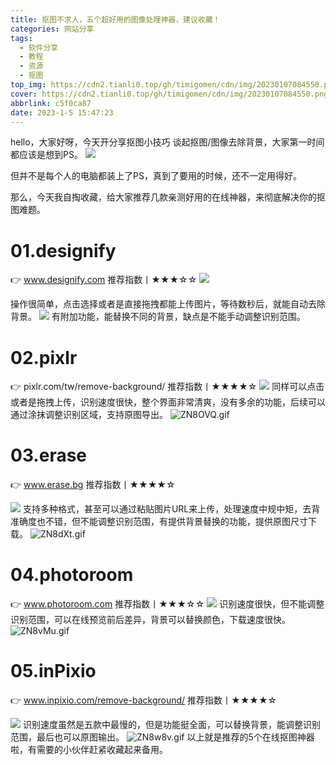 ```yaml
---
title: 抠图不求人，五个超好用的图像处理神器，建议收藏！
categories: 网站分享
tags:
  - 软件分享
  - 教程
  - 资源
  - 抠图
top_img: https://cdn2.tianli0.top/gh/timigomen/cdn/img/20230107084550.png
cover: https://cdn2.tianli0.top/gh/timigomen/cdn/img/20230107084550.png
abbrlink: c5f0ca87
date: 2023-1-5 15:47:23
---
```

hello，大家好呀，今天开分享抠图小技巧
谈起抠图/图像去除背景，大家第一时间都应该是想到PS。
![](https://cdn2.tianli0.top/gh/timigomen/cdn/img/20230107084802.png)

但并不是每个人的电脑都装上了PS，真到了要用的时候，还不一定用得好。

那么，今天我自掏收藏，给大家推荐几款亲测好用的在线神器，来彻底解决你的抠图难题。
 

# 01.designify

👉 www.designify.com
推荐指数丨★★★☆☆
![](https://gitlab.com/KINGWDY/photobed/-/raw/main/20220813154938.png)

操作很简单，点击选择或者是直接拖拽都能上传图片，等待数秒后，就能自动去除背景。
![](https://cdn2.tianli0.top/gh/timigomen/cdn/img/640.gif)
有附加功能，能替换不同的背景，缺点是不能手动调整识别范围。

# 02.pixlr

👉 pixlr.com/tw/remove-background/
推荐指数丨★★★★☆
![](https://cdn2.tianli0.top/gh/timigomen/cdn/img/20230107085019.png)
同样可以点击或者是拖拽上传，识别速度很快，整个界面非常清爽，没有多余的功能，后续可以通过涂抹调整识别区域，支持原图导出。
![ZN8OVQ.gif](https://www.helloimg.com/images/2022/08/13/ZN8OVQ.gif)

# 03.erase

👉 www.erase.bg
推荐指数丨★★★★☆

![](https://cdn2.tianli0.top/gh/timigomen/cdn/img/20230107085113.png)
支持多种格式，甚至可以通过粘贴图片URL来上传，处理速度中规中矩，去背准确度也不错，但不能调整识别范围，有提供背景替换的功能，提供原图尺寸下载。
![ZN8dXt.gif](https://www.helloimg.com/images/2022/08/13/ZN8dXt.gif)

# 04.photoroom

👉 www.photoroom.com
推荐指数丨★★★☆☆
![](https://cdn2.tianli0.top/gh/timigomen/cdn/img/20230107085135.png)
识别速度很快，但不能调整识别范围，可以在线预览前后差异，背景可以替换颜色，下载速度很快。
![ZN8vMu.gif](https://www.helloimg.com/images/2022/08/13/ZN8vMu.gif)

# 05.inPixio

👉 www.inpixio.com/remove-background/
推荐指数丨★★★★☆

![](https://cdn2.tianli0.top/gh/timigomen/cdn/img/20230107085154.png)
识别速度虽然是五款中最慢的，但是功能挺全面，可以替换背景，能调整识别范围，最后也可以原图输出。
![ZN8w8v.gif](https://www.helloimg.com/images/2022/08/13/ZN8w8v.gif)
以上就是推荐的5个在线抠图神器啦，有需要的小伙伴赶紧收藏起来备用。
